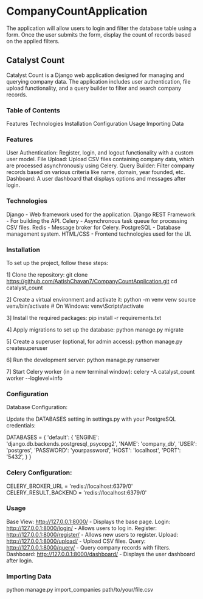 # CompanyCountApplication
The application will allow users to login and filter the database table using a form. Once the user submits the form, display the count of records based on the applied filters.

## Catalyst Count
Catalyst Count is a Django web application designed for managing and querying company data. The application includes user authentication, file upload functionality, and a query builder to filter and search company records.

### Table of Contents
Features Technologies Installation Configuration Usage Importing Data

### Features
User Authentication: Register, login, and logout functionality with a custom user model. File Upload: Upload CSV files containing company data, which are processed asynchronously using Celery. Query Builder: Filter company records based on various criteria like name, domain, year founded, etc. Dashboard: A user dashboard that displays options and messages after login.

### Technologies
Django - Web framework used for the application. Django REST Framework - For building the API. Celery - Asynchronous task queue for processing CSV files. Redis - Message broker for Celery. PostgreSQL - Database management system. HTML/CSS - Frontend technologies used for the UI.

### Installation
To set up the project, follow these steps:

1] Clone the repository: git clone https://github.com/AatishChavan7/CompanyCountApplication.git cd catalyst_count

2] Create a virtual environment and activate it: python -m venv venv source venv/bin/activate # On Windows: venv\Scripts\activate

3] Install the required packages: pip install -r requirements.txt

4] Apply migrations to set up the database: python manage.py migrate

5] Create a superuser (optional, for admin access): python manage.py createsuperuser

6] Run the development server: python manage.py runserver

7] Start Celery worker (in a new terminal window): celery -A catalyst_count worker --loglevel=info

### Configuration
Database Configuration:

Update the DATABASES setting in settings.py with your PostgreSQL credentials:

DATABASES = { 'default': { 'ENGINE': 'django.db.backends.postgresql_psycopg2', 'NAME': 'company_db', 'USER': 'postgres', 'PASSWORD': 'yourpassword', 'HOST': 'localhost', 'PORT': '5432', } }

### Celery Configuration:
CELERY_BROKER_URL = 'redis://localhost:6379/0' CELERY_RESULT_BACKEND = 'redis://localhost:6379/0'

### Usage
Base View: http://127.0.0.1:8000/ - Displays the base page. Login: http://127.0.0.1:8000/login/ - Allows users to log in. Register: http://127.0.0.1:8000/register/ - Allows new users to register. Upload: http://127.0.0.1:8000/upload/ - Upload CSV files. Query: http://127.0.0.1:8000/query/ - Query company records with filters. Dashboard: http://127.0.0.1:8000/dashboard/ - Displays the user dashboard after login.

### Importing Data
python manage.py import_companies path/to/your/file.csv
